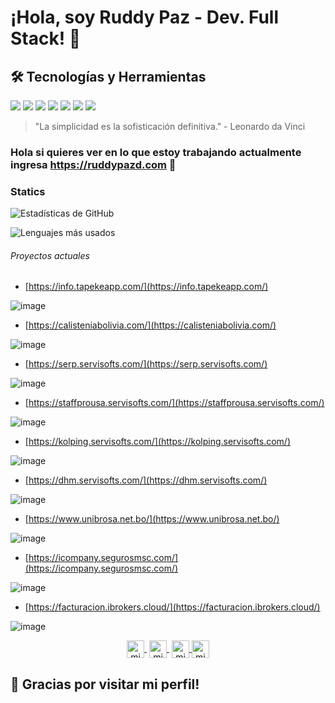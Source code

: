 # ¡Hola, soy Ruddy Paz - Dev. Full Stack! 👋

## 🛠 Tecnologías y Herramientas
![](https://img.shields.io/badge/Code-JavaScript-yellow)
![](https://img.shields.io/badge/Code-Java-white)
![](https://img.shields.io/badge/Code-Python-blue)
![](https://img.shields.io/badge/Bd-Oracle-red)
![](https://img.shields.io/badge/Bd-Postgres-blue)
![](https://img.shields.io/badge/Deploy-Docker-blue)
![](https://img.shields.io/badge/SO-Lunix-yellow)



> "La simplicidad es la sofisticación definitiva." - Leonardo da Vinci

 ### Hola si quieres ver en lo que estoy trabajando actualmente ingresa <a href="https://ruddypazd.com" >https://ruddypazd.com</a> 👋


### Statics

![Estadísticas de GitHub](https://github-readme-stats.vercel.app/api?username=ruddypazd&show_icons=true&theme=radical)


![Lenguajes más usados](https://github-readme-stats.vercel.app/api/top-langs/?username=ruddypazd&layout=compact&theme=radical)






 
  ###### Proyectos actuales

- [https://info.tapekeapp.com/](https://info.tapekeapp.com/)

![image](https://github.com/user-attachments/assets/1d5cdb2c-9233-4b9c-8024-7339b3f1edc3)

- [https://calisteniabolivia.com/](https://calisteniabolivia.com/)

![image](https://github.com/user-attachments/assets/ab387eee-1ac4-4f15-aed4-4a2b53381a94)


- [https://serp.servisofts.com/](https://serp.servisofts.com/)

![image](https://github.com/user-attachments/assets/c5306542-1a99-4c39-981b-46c3de152cca)



- [https://staffprousa.servisofts.com/](https://staffprousa.servisofts.com/)

![image](https://github.com/user-attachments/assets/c11a758a-b863-4931-b985-518b98c2072e)


- [https://kolping.servisofts.com/](https://kolping.servisofts.com/)

![image](https://github.com/user-attachments/assets/72d6ede4-fb4a-4557-a409-d86df1d5c5fe)


- [https://dhm.servisofts.com/](https://dhm.servisofts.com/)

![image](https://github.com/user-attachments/assets/18aac3fe-42d7-4384-9d62-131cf728c003)


- [https://www.unibrosa.net.bo/](https://www.unibrosa.net.bo/)

![image](https://github.com/user-attachments/assets/f861fb20-b9b0-4e7f-8f50-cd053641ea06)


- [https://icompany.segurosmsc.com/](https://icompany.segurosmsc.com/)

![image](https://github.com/user-attachments/assets/7dbf1a84-fd91-4d19-951e-e0ee7a42d966)

- [https://facturacion.ibrokers.cloud/](https://facturacion.ibrokers.cloud/)

![image](https://github.com/user-attachments/assets/de0554e2-30b0-4f5f-a876-46eca9364ea3)

  
  <p align="center">
   <a href="https://www.twitch.tv/ruddypazd" target="blank" style='margin-right:4px'>
    <img align="center" src="https://cdn.jsdelivr.net/npm/simple-icons@3.0.1/icons/twitch.svg" alt="midudev" height="28px" width="28px" />
  </a>
   <a href="https://youtube.com/ruddypazd" target="blank" style='margin-right:4px'>
    <img align="center" src="https://cdn.jsdelivr.net/npm/simple-icons@3.0.1/icons/youtube.svg" alt="midudev" height="28px" width="28px" />
  </a>
  <a href="https://instagram.com/ruddypazd" target="blank">
    <img align="center" src="https://cdn.jsdelivr.net/npm/simple-icons@3.0.1/icons/instagram.svg" alt="midu.dev" height="28px" width="28px" />
  </a>
  <a href="https://twitter.com/ruddypazd" target="blank">
    <img align="center" src="https://cdn.jsdelivr.net/npm/simple-icons@3.0.1/icons/twitter.svg" alt="midudev" height="28px" width="28px" />
  </a>
</p>
<div>


 ## 🙏 Gracias por visitar mi perfil!

<!--
**ruddypazd/ruddypazd** is a ✨ _special_ ✨ repository because its `README.md` (this file) appears on your GitHub profile.

Here are some ideas to get you started:

- 🔭 I’m currently working on ...
- 🌱 I’m currently learning ...
- 👯 I’m looking to collaborate on ...
- 🤔 I’m looking for help with ...
- 💬 Ask me about ...
- 📫 How to reach me: ...
- 😄 Pronouns: ...
- ⚡ Fun fact: ...
-->
